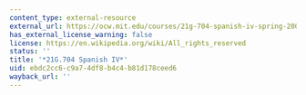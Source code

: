 ```yaml
---
content_type: external-resource
external_url: https://ocw.mit.edu/courses/21g-704-spanish-iv-spring-2005/
has_external_license_warning: false
license: https://en.wikipedia.org/wiki/All_rights_reserved
status: ''
title: '*21G.704 Spanish IV*'
uid: ebdc2cc6-c9a7-4df8-b4c4-b81d178ceed6
wayback_url: ''
---
```

